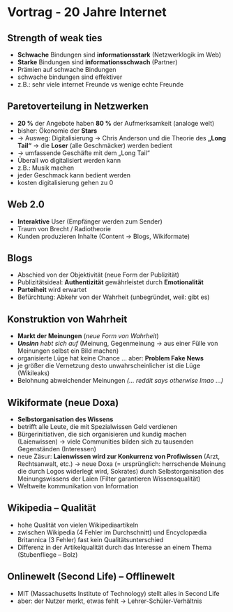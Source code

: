 # Vortrag - 20 Jahre Internet

## Strength of weak ties
- **Schwache** Bindungen sind **informationsstark** (Netzwerklogik im Web)
- **Starke** Bindungen sind **informationsschwach** (Partner)
- Prämien auf schwache Bindungen
- schwache bindungen sind effektiver
- z.B.: sehr viele internet Freunde vs wenige echte Freunde

## Paretoverteilung in Netzwerken
- **20 %** der Angebote haben **80 %** der Aufmerksamkeit (analoge welt)
- bisher: Ökonomie der **Stars** 
- → Ausweg: Digitalisierung → Chris Anderson und die Theorie des **„Long Tail“** → die **Loser** (alle Geschmäcker) werden bedient 
- → umfassende Geschäfte mit dem „Long Tail“
- Überall wo digitalisiert werden kann
- z.B.: Musik machen 
- jeder Geschmack kann bedient werden
- kosten digitalisierung gehen zu 0 

## Web 2.0
- **Interaktive** User (Empfänger werden zum Sender)
- Traum von Brecht / Radiotheorie 
- Kunden produzieren Inhalte (Content → Blogs, Wikiformate)

## Blogs
- Abschied von der Objektivität (neue Form der Publizität)
- Publizitätsideal: **Authentizität** gewährleistet durch **Emotionalität**
- **Parteiheit** wird erwartet
- Befürchtung: Abkehr von der Wahrheit (unbegründet, weil: gibt es)

## Konstruktion von Wahrheit
- **Markt der Meinungen** (*neue Form von Wahrheit*)
- ***Unsinn** hebt sich auf* (Meinung, Gegenmeinung → aus einer Fülle von Meinungen selbst ein Bild machen)
- organisierte Lüge hat keine Chance … aber: **Problem Fake News**
- je größer die Vernetzung desto unwahrscheinlicher ist die Lüge (Wikileaks)
- Belohnung abweichender Meinungen *(... reddit says otherwise lmao ...)*

## Wikiformate (neue Doxa)
- **Selbstorganisation des Wissens**
- betrifft alle Leute, die mit Spezialwissen Geld verdienen
- Bürgerinitiativen, die sich organisieren und kundig machen (Laienwissen) → viele Communities bilden sich zu tausenden Gegenständen (Interessen)
- neue Zäsur: **Laienwissen wird zur Konkurrenz von Profiwissen** (Arzt, Rechtsanwalt, etc.) → neue Doxa (= ursprünglich: herrschende Meinung die durch Logos widerlegt wird, Sokrates) durch Selbstorganisation des Meinungswissens der Laien (Filter garantieren Wissensqualität)
- Weltweite kommunikation von Information 

## Wikipedia – Qualität
- hohe Qualität von vielen Wikipediaartikeln
- zwischen Wikipedia (4 Fehler im Durchschnitt) und Encyclopædia Britannica (3 Fehler) fast kein Qualitätsunterschied
- Differenz in der Artikelqualität durch das Interesse an einem Thema (Stubenfliege – Bolz)

## Onlinewelt (Second Life) – Offlinewelt
- MIT (Massachusetts Institute of Technology) stellt alles in Second Life
- aber: der Nutzer merkt, etwas fehlt -> Lehrer-Schüler-Verhältnis